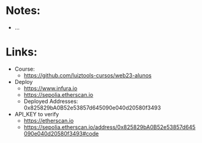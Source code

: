 # Notes:

-   ...

# Links:

-   Course:
    -   https://github.com/luiztools-cursos/web23-alunos
-   Deploy
    -   https://www.infura.io
    -   https://sepolia.etherscan.io
    -   Deployed Addresses: 0x825829bA0B52e53857d645090e040d20580f3493
-   API_KEY to verify
    -   https://etherscan.io
    -   https://sepolia.etherscan.io/address/0x825829bA0B52e53857d645090e040d20580f3493#code
